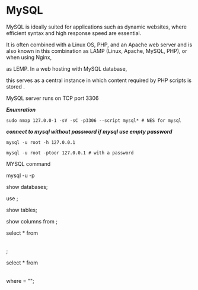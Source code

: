 # MySQL 

MySQL is ideally suited for applications such as dynamic websites, where efficient syntax and high response speed are essential. 

It is often combined with a Linux OS, PHP, and an Apache web server and is also known in this combination as LAMP (Linux, Apache, MySQL, PHP), or when using Nginx,

as LEMP. In a web hosting with MySQL database, 

this serves as a central instance in which content required by PHP scripts is stored .

MySQL server runs on TCP port 3306 

***Enumration***

```shell
sudo nmap 127.0.0-1 -sV -sC -p3306 --script mysql* # NES for mysql 

```

***connect to mysql without password if mysql use empty password***

```shell
mysql -u root -h 127.0.0.1

```
```shell
mysql -u root -ptoor 127.0.0.1 # with a password 

```

MYSQL command 

mysql -u <user> -p<password> <IP address> 

show databases; 

use <database>; 	

show tables; 	

show columns from <table>; 

select * from <table>; 	

select * from <table> where <column> = "<string>"; 	

